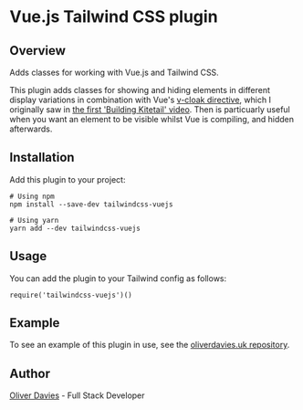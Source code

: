 # Vue.js Tailwind CSS plugin

## Overview

Adds classes for working with Vue.js and Tailwind CSS.

This plugin adds classes for showing and hiding elements in different display variations in combination with Vue's [v-cloak directive](https://vuejs.org/v2/api/#v-cloak), which I originally saw in [the first 'Building Kitetail' video](https://youtu.be/XUXpcbYQ_iQ?t=2360). Then is particuarly useful when you want an element to be visible whilst Vue is compiling, and hidden afterwards.

## Installation

Add this plugin to your project:

```
# Using npm
npm install --save-dev tailwindcss-vuejs

# Using yarn
yarn add --dev tailwindcss-vuejs
```

## Usage

You can add the plugin to your Tailwind config as follows:

```
require('tailwindcss-vuejs')()
```

## Example

To see an example of this plugin in use, see the [oliverdavies.uk repository](https://github.com/opdavies/oliverdavies.uk).

## Author

[Oliver Davies](https://www.oliverdavies.uk) - Full Stack Developer
